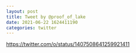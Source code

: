```yaml
--- 
layout: post 
title: Tweet by @proof_of_lake 
date: 2021-06-22 1624411190 
categories: twitter 
--- 
```

https://twitter.com/o/status/1407508641259921411